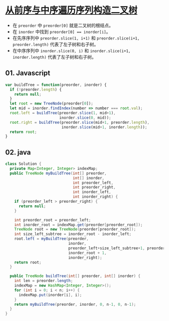 # [从前序与中序遍历序列构造二叉树](https://leetcode-cn.com/problems/construct-binary-tree-from-preorder-and-inorder-traversal/)

- 在 `preorder` 中 `preorder[0]` 就是二叉树的根结点。
- 在 `inorder` 中找到 `preorder[0] == inorder[i]`。
- 在先序序列中 `preorder.slice(1, i+1)` 和 `preorder.slice(i+1, preorder.length)` 代表了左子树和右子树。
- 在中序序列中 `inorder.slice(0, i)` 和 `inorder.slice(i+1, inorder.length)` 代表了左子树和右子树。

## 01. Javascript
```js
var buildTree = function(preorder, inorder) {
  if (!preorder.length) {
    return null;
  }
  let root = new TreeNode(preorder[0]);
  let mid = inorder.findIndex(number => number === root.val);
  root.left = buildTree(preorder.slice(1, mid+1), 
                        inorder.slice(0, mid));
  root.right = buildTree(preorder.slice(mid+1, preorder.length), 
                         inorder.slice(mid+1, inorder.length));
  return root;
}
```



## 02. java
```java
class Solution {
  private Map<Integer, Integer> indexMap;
  public TreeNode myBuildTree(int[] preorder, 
                              int[] inorder,
                              int preorder_left, 
                              int preorder_right,
                              int inorder_left, 
                              int inorder_right) {
    if (preorder_left > preorder_right) {
      return null;
    }

    int preorder_root = preorder_left;
    int inorder_root = indexMap.get(preorder[preorder_root]);
    TreeNode root = new TreeNode(preorder[preorder_root]);
    int size_left_subtree = inorder_root - inorder_left;
    root.left = myBuildTree(preorder, 
                            inorder, 
                            preorder_left+size_left_subtree+1, preorder_right, 
                            inorder_root + 1,
                            inorder_right);
    return root;
  }

  public TreeNode buildTree(int[] preorder, int[] inorder) {
    int len = preorder.length;
    indexMap = new HashMap<Integer, Integer>();
    for (int i = 0; i < n; i++) {
      indexMap.put(inorder[i], i);
    }
    return myBuildTree(preorder, inorder, 0, n-1, 0, n-1);
  }
}
```